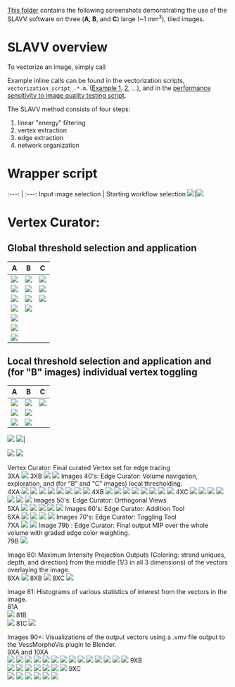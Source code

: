 [This folder](https://github.com/UTFOIL/Vectorization-Public/blob/master/tutorial/) contains the following screenshots demonstrating the use of the SLAVV software on three (**A**, **B**, and **C**) large (~1 mm<sup>3</sup>), tiled images.

# SLAVV overview
To vectorize an image, simply call 

Example inline calls can be found in the vectorization scripts, ```vectorization_script_.*.m```. ([Example 1](https://github.com/UTFOIL/Vectorization-Public/blob/master/source/vectorization_script_2017MMDD_TxRed_chronic.m), [2](https://github.com/UTFOIL/Vectorization-Public/blob/master/source/vectorization_script_michael.m), ...), and in the [performance sensitivity to image quality testing script](https://github.com/UTFOIL/Vectorization-Public/blob/master/source/noise_sensitivity_study_V2.m).

The SLAVV method consists of four steps:
1. linear "energy" filtering
2. vertex extraction
3. edge extraction
4. network organization



<!--Images 1-2:-->
# Wrapper script
:---: | :---:
Input image selection | Starting workflow selection
![](tutorial/1.png)|![](tutorial/2.png)

<!--Images 10's:-->
# Vertex Curator: 
## Global threshold selection and application  
A | B | C
:---: | :---: | :---:
![](tutorial/10.png)|![](tutorial/10b.png)|![](tutorial/10c.png)
![](tutorial/11.png)|![](tutorial/11b.png)|![](tutorial/11c.png)
![](tutorial/12.png)|![](tutorial/12b.png)|![](tutorial/12c.png)
![](tutorial/14.png)|![](tutorial/13b.png)|
![](tutorial/15.png)||
![](tutorial/16.png)||
![](tutorial/17.png)||

<!--Images 20's:--> 
## Local  threshold selection and application and (for "B" images) individual vertex toggling  
A | B | C
:---: | :---: | :---:
![](tutorial/20.png)|![](tutorial/20b.png)|![](tutorial/20c.png)
![](tutorial/21.png)|![](tutorial/21b.png)|
![](tutorial/22.png)|![](tutorial/22b.png)|


![](tutorial/23b.png)
![](tutorial/24b.png)|

![](tutorial/25b.png)
![](tutorial/26b.png)

<!--Image  30's: -->
Vertex Curator: Final curated Vertex set for edge tracing  
3XA
![](tutorial/30.png)
3XB
![](tutorial/30b.png)
![](tutorial/31b.png)
Images 40's:   Edge Curator: Volume navigation, exploration, and (for "B" and "C" images) local thresholding.  
4XA
![](tutorial/40.png)
![](tutorial/41.png)
![](tutorial/42.png)
![](tutorial/43.png)
![](tutorial/44.png)
![](tutorial/45.png)
![](tutorial/46.png)
![](tutorial/47.png)
4XB
![](tutorial/40b.png)
![](tutorial/41b.png)
![](tutorial/42b.png)
![](tutorial/43b.png)
![](tutorial/44b.png)
![](tutorial/45b.png)
![](tutorial/46b.png)
![](tutorial/47b.png)
4XC
![](tutorial/40c.png)
![](tutorial/41c.png)
![](tutorial/42c.png)
![](tutorial/43c.png)
![](tutorial/44c.png)
![](tutorial/45c.png)
![](tutorial/46c.png)
Images 50's:   Edge Curator: Orthogonal Views  
5XA
![](tutorial/50.png)
![](tutorial/51.png)
![](tutorial/52.png)
![](tutorial/53.png)
![](tutorial/54.png)
Images 60's:   Edge Curator: Addition Tool  
6XA
![](tutorial/60.png)
![](tutorial/61.png)
![](tutorial/62.png)
![](tutorial/63.png)
Images 70's:   Edge Curator: Toggling Tool  
7XA
![](tutorial/70.png)
![](tutorial/71.png)
Image  79b :   Edge Curator: Final output MIP over the whole volume with graded edge color weighting.  
79B
![](tutorial/79b.png)

Image    80: Maximum Intensity Projection Outputs (Coloring: strand uniques, depth, and direction) from the middle (1/3 in all 3 dimensions) of the vectors overlaying the image.  
8XA
![](tutorial/80.png)
8XB
![](tutorial/80b.png)
8XC
![](tutorial/80c.png)

Image    81: Histograms of various statistics of interest from the vectors in the image.  
81A  
![](tutorial/81.png)
81B  
![](tutorial/81b.png)
81C
![](tutorial/81c.png)

Images  90+: Visualizations of the output vectors using a .vmv file output to the VessMorphoVis plugin to Blender.  
9XA and 10XA  
![](tutorial/90.png)
![](tutorial/91.png)
![](tutorial/92.png)
![](tutorial/93.png)
![](tutorial/94.png)
![](tutorial/95.png)
![](tutorial/96.png)
![](tutorial/97.png)
![](tutorial/98.png)
![](tutorial/99.png)
![](tutorial/100.png)
![](tutorial/101.png)
![](tutorial/102.png)
![](tutorial/103.png)
9XB  
![](tutorial/90b.png)
![](tutorial/91b.png)
![](tutorial/92b.png)
![](tutorial/93b.png)
![](tutorial/94b.png)
![](tutorial/95b.png)
![](tutorial/96b.png)
9XC  
![](tutorial/90c.png)
![](tutorial/91c.png)
![](tutorial/92c.png)
![](tutorial/93c.png)
![](tutorial/94c.png)
![](tutorial/95c.png)

